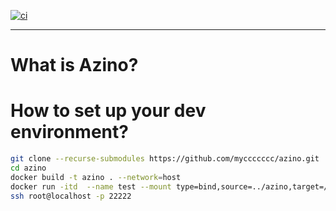 [![ci](https://github.com/myccccccc/azino/actions/workflows/build.yml/badge.svg?branch=master)](https://github.com/myccccccc/azino/actions/workflows/build.yml)

---
# What is Azino?

# How to set up your dev environment?
```bash
git clone --recurse-submodules https://github.com/myccccccc/azino.git
cd azino
docker build -t azino . --network=host
docker run -itd  --name test --mount type=bind,source=../azino,target=/root/azino -p 22222:22 -P azino /bin/bash
ssh root@localhost -p 22222
```
